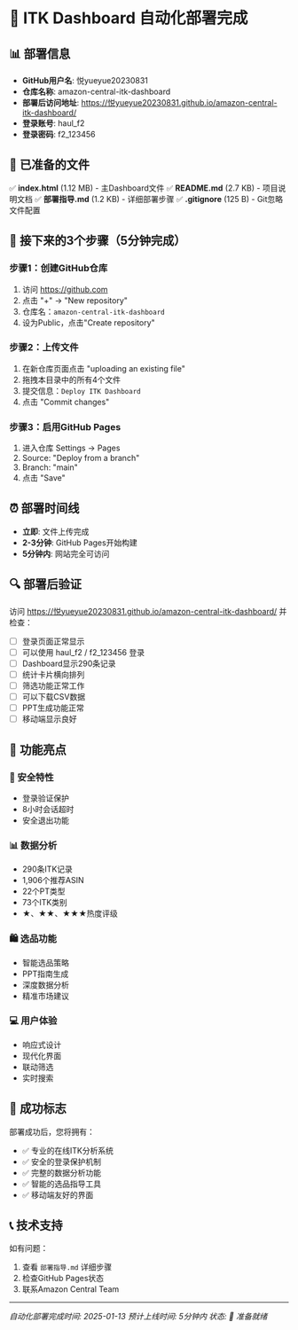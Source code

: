 # 🎉 ITK Dashboard 自动化部署完成

## 📊 部署信息

- **GitHub用户名**: 悦yueyue20230831
- **仓库名称**: amazon-central-itk-dashboard
- **部署后访问地址**: https://悦yueyue20230831.github.io/amazon-central-itk-dashboard/
- **登录账号**: haul_f2
- **登录密码**: f2_123456

## 📁 已准备的文件

✅ **index.html** (1.12 MB) - 主Dashboard文件
✅ **README.md** (2.7 KB) - 项目说明文档
✅ **部署指导.md** (1.2 KB) - 详细部署步骤
✅ **.gitignore** (125 B) - Git忽略文件配置

## 🚀 接下来的3个步骤（5分钟完成）

### 步骤1：创建GitHub仓库
1. 访问 https://github.com
2. 点击 "+" → "New repository"
3. 仓库名：`amazon-central-itk-dashboard`
4. 设为Public，点击"Create repository"

### 步骤2：上传文件
1. 在新仓库页面点击 "uploading an existing file"
2. 拖拽本目录中的所有4个文件
3. 提交信息：`Deploy ITK Dashboard`
4. 点击 "Commit changes"

### 步骤3：启用GitHub Pages
1. 进入仓库 Settings → Pages
2. Source: "Deploy from a branch"
3. Branch: "main"
4. 点击 "Save"

## ⏰ 部署时间线

- **立即**: 文件上传完成
- **2-3分钟**: GitHub Pages开始构建
- **5分钟内**: 网站完全可访问

## 🔍 部署后验证

访问 https://悦yueyue20230831.github.io/amazon-central-itk-dashboard/ 并检查：

- [ ] 登录页面正常显示
- [ ] 可以使用 haul_f2 / f2_123456 登录
- [ ] Dashboard显示290条记录
- [ ] 统计卡片横向排列
- [ ] 筛选功能正常工作
- [ ] 可以下载CSV数据
- [ ] PPT生成功能正常
- [ ] 移动端显示良好

## 📱 功能亮点

### 🔐 安全特性
- 登录验证保护
- 8小时会话超时
- 安全退出功能

### 📊 数据分析
- 290条ITK记录
- 1,906个推荐ASIN
- 22个PT类型
- 73个ITK类别
- ★、★★、★★★热度评级

### 🛍️ 选品功能
- 智能选品策略
- PPT指南生成
- 深度数据分析
- 精准市场建议

### 💻 用户体验
- 响应式设计
- 现代化界面
- 联动筛选
- 实时搜索

## 🎯 成功标志

部署成功后，您将拥有：
- ✅ 专业的在线ITK分析系统
- ✅ 安全的登录保护机制
- ✅ 完整的数据分析功能
- ✅ 智能的选品指导工具
- ✅ 移动端友好的界面

## 📞 技术支持

如有问题：
1. 查看 `部署指导.md` 详细步骤
2. 检查GitHub Pages状态
3. 联系Amazon Central Team

---
*自动化部署完成时间: 2025-01-13*
*预计上线时间: 5分钟内*
*状态: 🚀 准备就绪*
